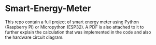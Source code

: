 # Smart-Energy-Meter
This repo contain a full project of smart energy meter using Python (Raspberry PI) or Micropython (ESP32). A PDF is also attached to it to further explain the calculation that was implemented in the code and also the hardware circuit diagram. 
